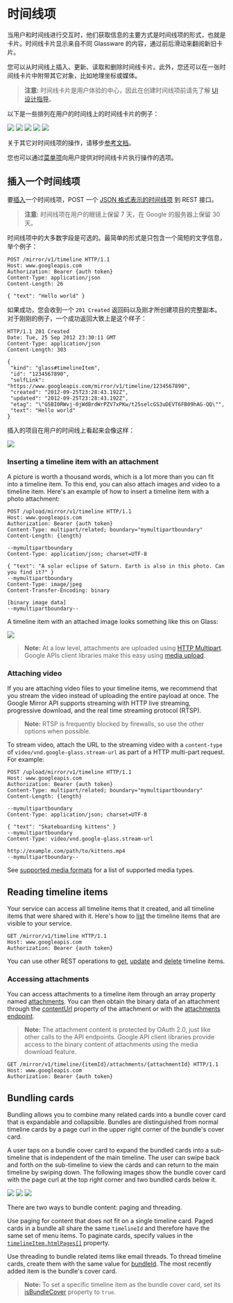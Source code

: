 时间线项
==========

当用户和时间线进行交互时，他们获取信息的主要方式是时间线项的形式，也就是卡片。时间线卡片显示来自不同 Glassware 的内容，通过前后滑动来翻阅新旧卡片。

您可以从时间线上插入、更新、读取和删除时间线卡片。此外，您还可以在一张时间线卡片中附带其它对象，比如地理坐标或媒体。

> **注意:** 时间线卡片是用户体验的中心，因此在创建时间线项前请先了解 [UI 设计指导](ui-guidelines.md)。

以下是一些排列在用户的时间线上的时间线卡片的例子：

![](https://developers.google.com/glass/images/glass-screens/weather_bundle_1_160.png)
![](https://developers.google.com/glass/images/glass-screens/clock_160.png)
![](https://developers.google.com/glass/images/glass-screens/sms_inbound_160.png)
![](https://developers.google.com/glass/images/glass-screens/picture_uploading_160.png)
![](https://developers.google.com/glass/images/glass-screens/hybrid_bundle_flowers_1_160.png)

关于其它对时间线项的操作，请移步[参考文档](reference/timeline/index.md)。

您也可以通过[菜单项](menu-items.md)向用户提供对时间线卡片执行操作的选项。


## 插入一个时间线项

要[插入](reference/timeline/insert.md)一个时间线项，POST 一个 [JSON 格式表示的时间线项](reference/timeline/index.md) 到 REST 接口。

> **注意:** 时间线项在用户的眼镜上保留 7 天，在 Google 的服务器上保留 30 天。

时间线项中的大多数字段是可选的。最简单的形式是只包含一个简短的文字信息，举个例子：

```http
POST /mirror/v1/timeline HTTP/1.1
Host: www.googleapis.com
Authorization: Bearer {auth token}
Content-Type: application/json
Content-Length: 26

{ "text": "Hello world" }
```

如果成功，您会收到一个 `201 Created` 返回码以及刚才所创建项目的完整副本。对于刚刚的例子，一个成功返回大致上是这个样子：

```http
HTTP/1.1 201 Created
Date: Tue, 25 Sep 2012 23:30:11 GMT
Content-Type: application/json
Content-Length: 303

{
 "kind": "glass#timelineItem",
 "id": "1234567890",
 "selfLink": "https://www.googleapis.com/mirror/v1/timeline/1234567890",
 "created": "2012-09-25T23:28:43.192Z",
 "updated": "2012-09-25T23:28:43.192Z",
 "etag": "\"G5BI0RWvj-0jWdBrdWrPZV7xPKw/t25selcGS3uDEVT6FB09hAG-QQ\"",
 "text": "Hello world"
}
```

插入的项目在用户的时间线上看起来会像这样：

![](https://developers.google.com/glass/images/glass-screens/hello_world_320.png)

### Inserting a timeline item with an attachment

A picture is worth a thousand words, which is a lot more than you can fit into a timeline item. To this end, you can also attach images and video to a timeline item. Here's an example of how to insert a timeline item with a photo attachment:

```http
POST /upload/mirror/v1/timeline HTTP/1.1
Host: www.googleapis.com
Authorization: Bearer {auth token}
Content-Type: multipart/related; boundary="mymultipartboundary"
Content-Length: {length}

--mymultipartboundary
Content-Type: application/json; charset=UTF-8

{ "text": "A solar eclipse of Saturn. Earth is also in this photo. Can you find it?" }
--mymultipartboundary
Content-Type: image/jpeg
Content-Transfer-Encoding: binary

[binary image data]
--mymultipartboundary--
```

A timeline item with an attached image looks something like this on Glass:

![](https://developers.google.com/glass/images/glass-screens/photo_attach_saturn_640.png)

> **Note:** At a low level, attachments are uploaded using [HTTP Multipart](http://www.w3.org/Protocols/rfc1341/7_2_Multipart.html). Google APIs client libraries make this easy using [media upload](media-upload.md).

### Attaching video

If you are attaching video files to your timeline items, we recommend that you stream the video instead of uploading the entire payload at once. The Google Mirror API supports streaming with HTTP live streaming, progressive download, and the real time streaming protocol (RTSP).

> **Note:** RTSP is frequently blocked by firewalls, so use the other options when possible.

To stream video, attach the URL to the streaming video with a `content-type` of `video/vnd.google-glass.stream-url` as part of a HTTP multi-part request. For example:

```http
POST /upload/mirror/v1/timeline HTTP/1.1
Host: www.googleapis.com
Authorization: Bearer {auth token}
Content-Type: multipart/related; boundary="mymultipartboundary"
Content-Length: {length}

--mymultipartboundary
Content-Type: application/json; charset=UTF-8

{ "text": "Skateboarding kittens" }
--mymultipartboundary
Content-Type: video/vnd.google-glass.stream-url

http://example.com/path/to/kittens.mp4
--mymultipartboundary--
```

See [supported media formats](http://developer.android.com/guide/appendix/media-formats.html) for a list of supported media types.


## Reading timeline items

Your service can access all timeline items that it created, and all timeline items that were shared with it. Here's how to [list](reference/timeline/list.md) the timeline items that are visible to your service.

```http
GET /mirror/v1/timeline HTTP/1.1
Host: www.googleapis.com
Authorization: Bearer {auth token}
```

You can use other REST operations to [get](reference/timeline/get.md), [update](reference/timeline/update.md) and [delete](reference/timeline/delete.md) timeline items.

### Accessing attachments

You can access attachments to a timeline item through an array property named [attachments](refenence/timeline.md#attachments). You can then obtain the binary data of an attachment through the [contentUrl](reference/timeline.md#attachments.contentUrl) property of the attachment or with the [attachments endpoint](reference/timeline/attachments/get.md).

> **Note:** The attachment content is protected by OAuth 2.0, just like other calls to the API endpoints. Google API client libraries provide access to the binary content of attachments using the media download feature.

```http
GET /mirror/v1/timeline/{itemId}/attachments/{attachmentId} HTTP/1.1
Host: www.googleapis.com
Authorization: Bearer {auth token}
```


## Bundling cards

Bundling allows you to combine many related cards into a bundle cover card that is expandable and collapsible. Bundles are distinguished from normal timeline cards by a page curl in the upper right corner of the bundle's cover card.

A user taps on a bundle cover card to expand the bundled cards into a sub-timeline that is independent of the main timeline. The user can swipe back and forth on the sub-timeline to view the cards and can return to the main timeline by swiping down. The following images show the bundle cover card with the page curl at the top right corner and two bundled cards below it.

![](https://developers.google.com/glass/images/glass-screens/hybrid_bundle_flowers_1_320.jpg)
![](https://developers.google.com/glass/images/glass-screens/hybrid_bundle_flowers_2_320.jpg)
![](https://developers.google.com/glass/images/glass-screens/hybrid_bundle_flowers_3_320.jpg)
  
There are two ways to bundle content: paging and threading.

Use paging for content that does not fit on a single timeline card. Paged cards in a bundle all share the same `timelineId` and therefore have the same set of menu items. To paginate cards, specify values in the [`timelineItem.htmlPages[]`](reference/timeline.md#htmlPages) property.

Use threading to bundle related items like email threads. To thread timeline cards, create them with the same value for [bundleId](reference/timeline.md#bundleId). The most recently added item is the bundle's cover card.

> **Note:** To set a specific timeline item as the bundle cover card, set its [isBundleCover](reference/timeline.md#isBundleCover) property to `true`.
